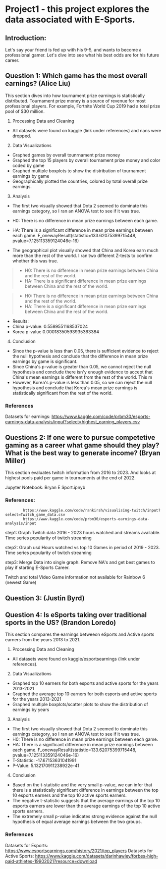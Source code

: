 # Project1 - this project explores the data associated with E-Sports.

## Introduction:
Let's say your friend is fed up with his 9-5, and wants to become a professional gamer. Let's dive into see what his best odds are for his future career.

## Question 1: Which game has the most overall earnings? (Alice Liu)
This section dives into how tournament prize earnings is statistically distributed. Tournament prize money is a source of revenue for most professional players.  For example, Fortnite World Cup 2019 had a total prize pool of $30 million.

1. Processing Data and Cleaning
* All datasets were found on kaggle (link under references) and nans were dropped. 

2. Data Visualizations
* Graphed games by overall tounrnament prize money 
* Graphed the top 15 players by overall tournament prize money and color coded by game
* Graphed multiple boxplots to show the distribution of tournament earnings by game
* Geographically plotted the countries, colored by total overall prize earnings. 

3. Analysis
* The first two visually showed that Dota 2 seemed to dominate this earnings category, so I ran an ANOVA test to see if it was true.
* H0: There is no difference in mean prize earnings between each game.
* HA: There is a significant difference in mean prize earnings between each game.
F_onewayResult(statistic=133.62075399715448, pvalue=7.125113359124046e-16)

* The geographical plot visually showed that China and Korea earn much more than the rest of the world. I ran two different Z-tests to confirm whether this was true.
>* H0: There is no difference in mean prize earnings between China and the rest of the world.
>* HA: There is a significant difference in mean prize earnings between China and the rest of the world.

>* H0: There is no difference in mean prize earnings between China and the rest of the world.
>* HA: There is a significant difference in mean prize earnings between China and the rest of the world.
* Results:
* China p-value: 0.5589551168537024 
* Korea p-value 0.00018350593935363384
4. Conclusion
* Since the p-value is less than 0.05, there is sufficient evidence to reject the null hypothesis and conclude that the difference in mean prize earnings by game is significant.
* Since China's p-value is greater than 0.05, we cannot reject the null hypothesis and conclude there isn'y enough evidence to accept that China's mean earnings is different from the rest of the world. This m
* However, Korea's p-value is less than 0.05, so we can reject the null hypothesis and conclude that Korea's mean prize earnings is statistically significant from the rest of the world.

### References
Datasets for earnings: https://www.kaggle.com/code/prbm30/esports-earnings-data-analysis/input?select=highest_earning_players.csv


## Questions 2: If one were to pursue competetive gaming as a career what game should they play? What is the best way to generate income? (Bryan Miller)
This section evaluates twitch information from 2016 to 2023. And looks at highest pools paid per game in tournaments at the end of 2022.

Jupyter Notebook: Bryan E Sport.ipnyb

### References:
            https://www.kaggle.com/code/rankirsh/visualising-twitch/input?select=Twitch_game_data.csv
            https://www.kaggle.com/code/prbm30/esports-earnings-data-analysis/input

step1: Graph Twitch data 2016 - 2023 hours watched and streams available.    Time series popularity of twitch streaming

step2: Graph usd Hours watched vs top 10 Games in period of 2019 - 2023.      Time series popularity of twitch streaming

step3: Merge Data into single graph. Remove NA's and get best games to play if starting E-Sports Career. 


Twitch and total Video Game information not available for Rainbow 6 (newest Game)

## Question 3: (Justin Byrd)

## Question 4: Is eSports taking over traditional sports in the US? (Brandon Loredo)
This section compares the earnings betweeon eSports and Active sports earners from the years 2013 to 2021.

1. Processing Data and Cleaning
* All datasets were found on kaggle/esportsearnings (link under references). 

2. Data Visualizations
* Graphed top 10 earners for both esports and active sports for the years 2013-2021 
* Graphed the average top 10 earners for both esports and active sports for the years 2013-2021
* Graphed multiple boxplots/scatter plots to show the distribution of earnings by years

3. Analysis
* The first two visually showed that Dota 2 seemed to dominate this earnings category, so I ran an ANOVA test to see if it was true.
* H0: There is no difference in mean prize earnings between each game.
* HA: There is a significant difference in mean prize earnings between each game.
F_onewayResult(statistic=133.62075399715448, pvalue=7.125113359124046e-16)
* T-Statistic: -17.67153631041991
* P-Value: 5.132170911238922e-41


4. Conclusion
* Based on the t-statistic and the very small p-value, we can infer that there is a statistically significant difference in earnings between the top 10 esports earners and the top 10 active sports earners. 
* The negative t-statistic suggests that the average earnings of the top 10 esports earners are lower than the average earnings of the top 10 active sports earners. 
* The extremely small p-value indicates strong evidence against the null hypothesis of equal average earnings between the two groups.

### References
Datasets for Esports: https://www.esportsearnings.com/history/2021/top_players
Datasets for Active Sports: https://www.kaggle.com/datasets/darinhawley/forbes-high-paid-athletes-19902021?resource=download

